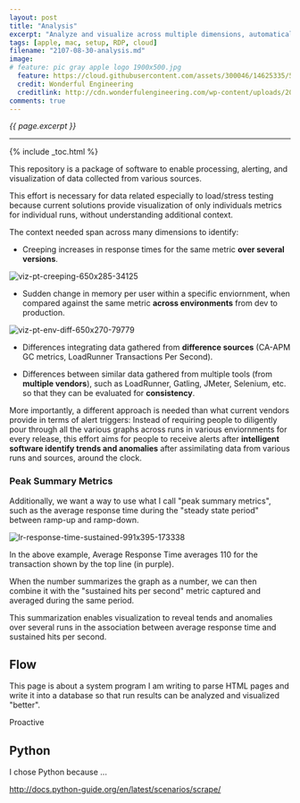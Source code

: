 ```yaml
---
layout: post
title: "Analysis"
excerpt: "Analyze and visualize across multiple dimensions, automatically"
tags: [apple, mac, setup, RDP, cloud]
filename: "2107-08-30-analysis.md"
image:
# feature: pic gray apple logo 1900x500.jpg
  feature: https://cloud.githubusercontent.com/assets/300046/14625335/52952250-059f-11e6-84c8-5ae2d289c486.jpg
  credit: Wonderful Engineering
  creditlink: http://cdn.wonderfulengineering.com/wp-content/uploads/2013/11/apple-wallpaper-3.jpg
comments: true
---
```

<i>{{ page.excerpt }}</i>
<hr />

{% include _toc.html %}

This repository is a package of software to enable processing, alerting, and visualization of data collected from various sources.

This effort is necessary for data related especially to load/stress testing because current solutions provide visualization of only individuals metrics for individual runs, without understanding additional context.

The context needed span across many dimensions to identify:

   * Creeping increases in response times for the same metric <strong>over several versions</strong>.

   ![viz-pt-creeping-650x285-34125](https://user-images.githubusercontent.com/300046/30036662-8fa637d2-9172-11e7-8286-6e0fa3332fe0.jpg)

   * Sudden change in memory per user within a specific enviornment, when compared against the same metric <strong>across environments</strong> from dev to production.

   ![viz-pt-env-diff-650x270-79779](https://user-images.githubusercontent.com/300046/30036768-575287fe-9173-11e7-8b2c-12eb72ada985.jpg)

   * Differences integrating data gathered from <strong>difference sources</strong> (CA-APM GC metrics, LoadRunner Transactions Per Second).

   * Differences between similar data gathered from multiple tools (from <strong>multiple vendors</strong>), such as LoadRunner, Gatling, JMeter, Selenium, etc. so that they can be evaluated for <strong>consistency</strong>.

More importantly, a different approach is needed than what current vendors provide in terms of alert triggers:  Instead of requiring people to diligently pour through all the various graphs across runs in various enviornments for every release, this effort aims for people to receive alerts after <strong>intelligent software identify trends and anomalies</strong> after assimilating data from various runs and sources, around the clock.


### Peak Summary Metrics

Additionally, we want a way to use what I call "peak summary metrics", such as the average response time during the "steady state period" between ramp-up and ramp-down.

   ![lr-response-time-sustained-991x395-173338](https://user-images.githubusercontent.com/300046/30036387-209157d4-9170-11e7-8503-e9c5c5b445b4.jpg)

   In the above example, Average Response Time averages 110 for the transaction shown by the top line (in purple).

When the number summarizes the graph as a number, we can then combine it with the "sustained hits per second" metric captured and averaged during the same period. 

This summarization enables visualization to reveal tends and anomalies over several runs in the association between average response time and sustained hits per second.


## Flow

This page is about a system program I am writing to parse HTML pages and write it into a database so that run results can be analyzed and visualized "better".

Proactive


## Python

I chose Python because ...

http://docs.python-guide.org/en/latest/scenarios/scrape/